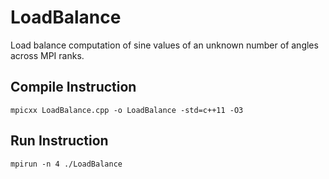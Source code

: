 # LoadBalance
Load balance computation of sine values of an unknown number of angles across MPI ranks.

## Compile Instruction
```
mpicxx LoadBalance.cpp -o LoadBalance -std=c++11 -O3
```

## Run Instruction
```
mpirun -n 4 ./LoadBalance
```